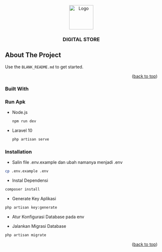 

<a name="readme-top"></a>







<!-- PROJECT LOGO -->
<br />
<div align="center">
  <a href="https://github.com/othneildrew/Best-README-Template">
    <img src="images/logo.png" alt="Logo" width="80" height="80">
  </a>

  <h3 align="center">DIGITAL STORE</h3>

</div>


<!-- ABOUT THE PROJECT -->
## About The Project

Use the `BLANK_README.md` to get started.

<p align="right">(<a href="#readme-top">back to top</a>)</p>



### Built With


### Run Apk

* Node.js
  ```sh
  npm run dev
  ```
* Laravel 10
  ```sh
  php artisan serve
  ```
  

### Installation

  * Salin file .env.example dan ubah namanya menjadi .env
  ```sh
  cp .env.example .env
  ```

  * Instal Dependensi
  ```sh
  composer install
  ```

  * Generate Key Aplikasi
  ```sh
  php artisan key:generate
  ```

  * Atur Konfigurasi Database pada env


  * Jalankan Migrasi Database
  ```sh
  php artisan migrate
  ```
   
<p align="right">(<a href="#readme-top">back to top</a>)</p>




